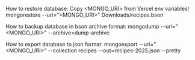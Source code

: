 How to restore database:
Copy <MONGO_URI> from Vercel env variables!
mongorestore --uri="<MONGO_URI>" Downloads/recipes.bson


How to backup database in bson archive format:
mongodump --uri="<MONGO_URI>" --archive=dump-archive


How to export database to json format:
mongoexport --uri="<MONGO_URI>" --collection recipes --out=recipes-2025.json --pretty